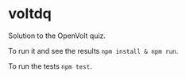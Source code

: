 # voltdq

Solution to the OpenVolt quiz.

To run it and see the results `npm install & npm run`.

To run the tests `npm test`.
